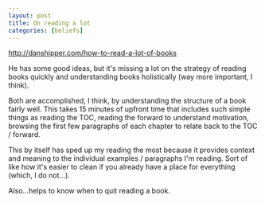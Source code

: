 ```yaml
---
layout: post
title: On reading a lot
categories: [beliefs]
---
```


http://danshipper.com/how-to-read-a-lot-of-books


He has some good ideas, but it's missing a lot on the strategy of reading books quickly and understanding books holistically (way more important, I think).

Both are accomplished, I think, by understanding the structure of a book fairly well. This takes 15 minutes of upfront time that includes such simple things as reading the TOC, reading the forward to understand motivation, browsing the first few paragraphs of each chapter to relate back to the TOC / forward.

This by itself has sped up my reading the most because it provides context and meaning to the individual examples / paragraphs I'm reading. Sort of like how it's easier to clean if you already have a place for everything (which, I do not...).

Also...helps to know when to quit reading a book.